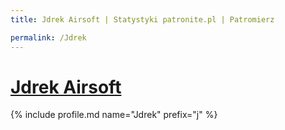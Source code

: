 ```yaml
---
title: Jdrek Airsoft | Statystyki patronite.pl | Patromierz

permalink: /Jdrek
---
```


# [Jdrek Airsoft](https://patronite.pl/Jdrek)

{% include profile.md name="Jdrek" prefix="j" %}
